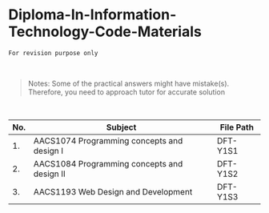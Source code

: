 # Diploma-In-Information-Technology-Code-Materials
`For revision purpose only`

<br/>

> Notes: Some of the practical answers might have mistake(s). Therefore, you need to approach tutor for accurate solution

<br/>

| **No.**  | **Subject** | **File Path** |
| ------------- | ------------- | ------------- |
|  1.  | AACS1074 Programming concepts and design I  | DFT-Y1S1  |
|  2.  | AACS1084 Programming concepts and design II  | DFT-Y1S2  |
|  3.  | AACS1193 Web Design and Development  | DFT-Y1S3  |



